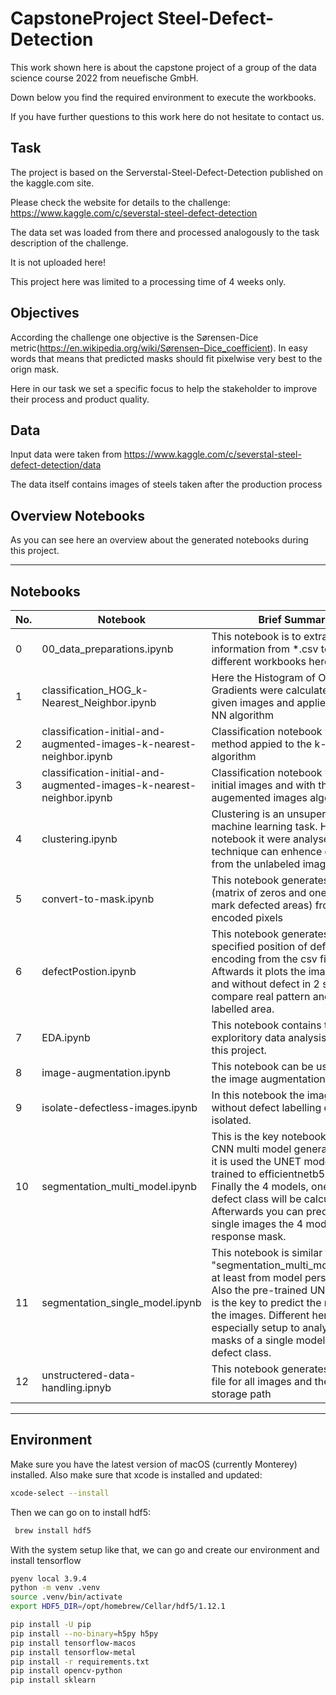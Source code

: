 # CapstoneProject Steel-Defect-Detection
This work shown here is about the capstone project of a group of the data science course 2022 from neuefische GmbH.

Down below you find the required environment to execute the workbooks.

If you have further questions to this work here do not hesitate to contact us.



## Task
The project is based on the Serverstal-Steel-Defect-Detection published on the kaggle.com site.

Please check the website for details to the challenge: https://www.kaggle.com/c/severstal-steel-defect-detection

The data set was loaded from there and processed analogously to the task description of the challenge.

It is not uploaded here!

This project here was limited to a processing time of 4 weeks only. 


## Objectives
According the challenge one objective is the Sørensen-Dice metric(https://en.wikipedia.org/wiki/Sørensen–Dice_coefficient). 
In easy words that means that predicted masks should fit pixelwise very best to the orign mask.

Here in our task we set a specific focus to help the stakeholder to improve their process and product quality. 




## Data 
Input data were taken from https://www.kaggle.com/c/severstal-steel-defect-detection/data

The data itself contains images of steels taken after the production process


## Overview Notebooks
As you can see here an overview about the generated notebooks during this project.



---
##  __Notebooks__

|No.|Notebook| Brief Summary|
|---|---|---|
|0|00_data_preparations.ipynb|This notebook is to extract the information from \*.csv to use for different workbooks here .|
|1|classification_HOG_k-Nearest_Neighbor.ipynb|Here the Histogram of Oriented Gradients were calculated from the given images and applied to a k-NN algorithm|
|2|classification-initial-and-augmented-images-k-nearest-neighbor.ipynb|Classification notebook with SURF method appied to the k-NN algorithm|
|3|classification-initial-and-augmented-images-k-nearest-neighbor.ipynb|Classification notebook with the initial images and with the augemented images algorithim|
|4|clustering.ipynb|Clustering is an unsupervised machine learning task. Here in this notebook it were analysed how this technique can enhence dataset from the unlabeled images.|
|5|convert-to-mask.ipynb|This notebook generates masks (matrix of zeros and ones - ones mark defected areas) from the encoded pixels |
|6|defectPostion.ipynb|This notebook generates pixels at specified position of defect encoding from the csv file. Aftwards it plots the image with and without defect in 2 subplots to compare real pattern and defect labelled area.|
|7|EDA.ipynb|This notebook contains the exploritory data analysis regarding this project.|
|8|image-augmentation.ipynb|This notebook can be used to do the image augmentation. |
|9|isolate-defectless-images.ipynb|In this notebook the images without defect labelling can be isolated.|
|10|segmentation_multi_model.ipynb|This is the key notebook of the CNN multi model generation. Here it is used the UNET model pre-trained to efficientnetb5 database. Finally the 4 models, one for each defect class will be calculated. Afterwards you can predict with single images the 4 models response mask.|
|11|segmentation_single_model.ipynb|This notebook is similar to the "segmentation_multi_model.ipynb", at least from model perspective. Also the pre-trained UNET model is the key to predict the masks of the images. Different here it especially setup to analyze the masks of a single model of one defect class.|
|12|unstructered-data-handling.ipnyb |This notebook generates the \*.csv file for all images and their the storage path|


---

## Environment
Make sure you have the latest version of macOS (currently Monterey) installed.
Also make sure that xcode is installed and updated: 

```BASH
xcode-select --install
```

Then we can go on to install hdf5:

```BASH
 brew install hdf5
```
With the system setup like that, we can go and create our environment and install tensorflow

```BASH
pyenv local 3.9.4
python -m venv .venv
source .venv/bin/activate
export HDF5_DIR=/opt/homebrew/Cellar/hdf5/1.12.1

pip install -U pip
pip install --no-binary=h5py h5py
pip install tensorflow-macos
pip install tensorflow-metal
pip install -r requirements.txt
pip install opencv-python
pip install sklearn
```

 